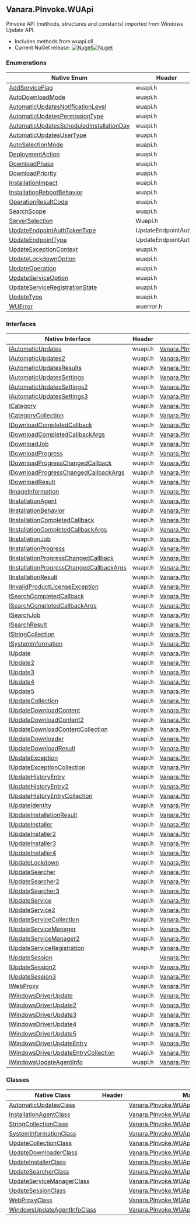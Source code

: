 ## Vanara.PInvoke.WUApi  
PInvoke API (methods, structures and constants) imported from Windows Update API.

- Includes methods from wuapi.dll  
- Current NuGet release: [![Nuget](https://img.shields.io/nuget/v/Vanara.PInvoke.WUApi?logo=nuget&style=flat-square)![Nuget](https://img.shields.io/nuget/dt/Vanara.PInvoke.WUApi?label=%20&style=flat-square)](https://www.nuget.org/packages/Vanara.PInvoke.WUApi)  
### Enumerations  
Native Enum | Header | Managed Enum  
--- | --- | ---  
[AddServiceFlag](https://www.google.com/search?num=5&q=AddServiceFlag+site%3Alearn.microsoft.com) | wuapi.h | [Vanara.PInvoke.WUApi.AddServiceFlag](https://github.com/dahall/Vanara/search?l=C%23&q=AddServiceFlag)  
[AutoDownloadMode](https://www.google.com/search?num=5&q=AutoDownloadMode+site%3Alearn.microsoft.com) | wuapi.h | [Vanara.PInvoke.WUApi.AutoDownloadMode](https://github.com/dahall/Vanara/search?l=C%23&q=AutoDownloadMode)  
[AutomaticUpdatesNotificationLevel](https://www.google.com/search?num=5&q=AutomaticUpdatesNotificationLevel+site%3Alearn.microsoft.com) | wuapi.h | [Vanara.PInvoke.WUApi.AutomaticUpdatesNotificationLevel](https://github.com/dahall/Vanara/search?l=C%23&q=AutomaticUpdatesNotificationLevel)  
[AutomaticUpdatesPermissionType](https://www.google.com/search?num=5&q=AutomaticUpdatesPermissionType+site%3Alearn.microsoft.com) | wuapi.h | [Vanara.PInvoke.WUApi.AutomaticUpdatesPermissionType](https://github.com/dahall/Vanara/search?l=C%23&q=AutomaticUpdatesPermissionType)  
[AutomaticUpdatesScheduledInstallationDay](https://www.google.com/search?num=5&q=AutomaticUpdatesScheduledInstallationDay+site%3Alearn.microsoft.com) | wuapi.h | [Vanara.PInvoke.WUApi.AutomaticUpdatesScheduledInstallationDay](https://github.com/dahall/Vanara/search?l=C%23&q=AutomaticUpdatesScheduledInstallationDay)  
[AutomaticUpdatesUserType](https://www.google.com/search?num=5&q=AutomaticUpdatesUserType+site%3Alearn.microsoft.com) | wuapi.h | [Vanara.PInvoke.WUApi.AutomaticUpdatesUserType](https://github.com/dahall/Vanara/search?l=C%23&q=AutomaticUpdatesUserType)  
[AutoSelectionMode](https://www.google.com/search?num=5&q=AutoSelectionMode+site%3Alearn.microsoft.com) | wuapi.h | [Vanara.PInvoke.WUApi.AutoSelectionMode](https://github.com/dahall/Vanara/search?l=C%23&q=AutoSelectionMode)  
[DeploymentAction](https://www.google.com/search?num=5&q=DeploymentAction+site%3Alearn.microsoft.com) | wuapi.h | [Vanara.PInvoke.WUApi.DeploymentAction](https://github.com/dahall/Vanara/search?l=C%23&q=DeploymentAction)  
[DownloadPhase](https://www.google.com/search?num=5&q=DownloadPhase+site%3Alearn.microsoft.com) | wuapi.h | [Vanara.PInvoke.WUApi.DownloadPhase](https://github.com/dahall/Vanara/search?l=C%23&q=DownloadPhase)  
[DownloadPriority](https://www.google.com/search?num=5&q=DownloadPriority+site%3Alearn.microsoft.com) | wuapi.h | [Vanara.PInvoke.WUApi.DownloadPriority](https://github.com/dahall/Vanara/search?l=C%23&q=DownloadPriority)  
[InstallationImpact](https://www.google.com/search?num=5&q=InstallationImpact+site%3Alearn.microsoft.com) | wuapi.h | [Vanara.PInvoke.WUApi.InstallationImpact](https://github.com/dahall/Vanara/search?l=C%23&q=InstallationImpact)  
[InstallationRebootBehavior](https://www.google.com/search?num=5&q=InstallationRebootBehavior+site%3Alearn.microsoft.com) | wuapi.h | [Vanara.PInvoke.WUApi.InstallationRebootBehavior](https://github.com/dahall/Vanara/search?l=C%23&q=InstallationRebootBehavior)  
[OperationResultCode](https://www.google.com/search?num=5&q=OperationResultCode+site%3Alearn.microsoft.com) | wuapi.h | [Vanara.PInvoke.WUApi.OperationResultCode](https://github.com/dahall/Vanara/search?l=C%23&q=OperationResultCode)  
[SearchScope](https://www.google.com/search?num=5&q=SearchScope+site%3Alearn.microsoft.com) | wuapi.h | [Vanara.PInvoke.WUApi.SearchScope](https://github.com/dahall/Vanara/search?l=C%23&q=SearchScope)  
[ServerSelection](https://www.google.com/search?num=5&q=ServerSelection+site%3Alearn.microsoft.com) | Wuapi.h | [Vanara.PInvoke.WUApi.ServerSelection](https://github.com/dahall/Vanara/search?l=C%23&q=ServerSelection)  
[UpdateEndpointAuthTokenType](https://www.google.com/search?num=5&q=UpdateEndpointAuthTokenType+site%3Alearn.microsoft.com) | UpdateEndpointAuth.h | [Vanara.PInvoke.WUApi.UpdateEndpointAuthTokenType](https://github.com/dahall/Vanara/search?l=C%23&q=UpdateEndpointAuthTokenType)  
[UpdateEndpointType](https://www.google.com/search?num=5&q=UpdateEndpointType+site%3Alearn.microsoft.com) | UpdateEndpointAuth.h | [Vanara.PInvoke.WUApi.UpdateEndpointType](https://github.com/dahall/Vanara/search?l=C%23&q=UpdateEndpointType)  
[UpdateExceptionContext](https://www.google.com/search?num=5&q=UpdateExceptionContext+site%3Alearn.microsoft.com) | wuapi.h | [Vanara.PInvoke.WUApi.UpdateExceptionContext](https://github.com/dahall/Vanara/search?l=C%23&q=UpdateExceptionContext)  
[UpdateLockdownOption](https://www.google.com/search?num=5&q=UpdateLockdownOption+site%3Alearn.microsoft.com) | wuapi.h | [Vanara.PInvoke.WUApi.UpdateLockdownOption](https://github.com/dahall/Vanara/search?l=C%23&q=UpdateLockdownOption)  
[UpdateOperation](https://www.google.com/search?num=5&q=UpdateOperation+site%3Alearn.microsoft.com) | wuapi.h | [Vanara.PInvoke.WUApi.UpdateOperation](https://github.com/dahall/Vanara/search?l=C%23&q=UpdateOperation)  
[UpdateServiceOption](https://www.google.com/search?num=5&q=UpdateServiceOption+site%3Alearn.microsoft.com) | wuapi.h | [Vanara.PInvoke.WUApi.UpdateServiceOption](https://github.com/dahall/Vanara/search?l=C%23&q=UpdateServiceOption)  
[UpdateServiceRegistrationState](https://www.google.com/search?num=5&q=UpdateServiceRegistrationState+site%3Alearn.microsoft.com) | wuapi.h | [Vanara.PInvoke.WUApi.UpdateServiceRegistrationState](https://github.com/dahall/Vanara/search?l=C%23&q=UpdateServiceRegistrationState)  
[UpdateType](https://www.google.com/search?num=5&q=UpdateType+site%3Alearn.microsoft.com) | wuapi.h | [Vanara.PInvoke.WUApi.UpdateType](https://github.com/dahall/Vanara/search?l=C%23&q=UpdateType)  
[WUError](https://www.google.com/search?num=5&q=WUError+site%3Alearn.microsoft.com) | wuerror.h | [Vanara.PInvoke.WUApi.WUError](https://github.com/dahall/Vanara/search?l=C%23&q=WUError)  
### Interfaces  
Native Interface | Header | Managed Interface  
--- | --- | ---  
[IAutomaticUpdates](https://www.google.com/search?num=5&q=IAutomaticUpdates+site%3Alearn.microsoft.com) | wuapi.h | [Vanara.PInvoke.WUApi.IAutomaticUpdates](https://github.com/dahall/Vanara/search?l=C%23&q=IAutomaticUpdates)  
[IAutomaticUpdates2](https://www.google.com/search?num=5&q=IAutomaticUpdates2+site%3Alearn.microsoft.com) | wuapi.h | [Vanara.PInvoke.WUApi.IAutomaticUpdates2](https://github.com/dahall/Vanara/search?l=C%23&q=IAutomaticUpdates2)  
[IAutomaticUpdatesResults](https://www.google.com/search?num=5&q=IAutomaticUpdatesResults+site%3Alearn.microsoft.com) | wuapi.h | [Vanara.PInvoke.WUApi.IAutomaticUpdatesResults](https://github.com/dahall/Vanara/search?l=C%23&q=IAutomaticUpdatesResults)  
[IAutomaticUpdatesSettings](https://www.google.com/search?num=5&q=IAutomaticUpdatesSettings+site%3Alearn.microsoft.com) | wuapi.h | [Vanara.PInvoke.WUApi.IAutomaticUpdatesSettings](https://github.com/dahall/Vanara/search?l=C%23&q=IAutomaticUpdatesSettings)  
[IAutomaticUpdatesSettings2](https://www.google.com/search?num=5&q=IAutomaticUpdatesSettings2+site%3Alearn.microsoft.com) | wuapi.h | [Vanara.PInvoke.WUApi.IAutomaticUpdatesSettings2](https://github.com/dahall/Vanara/search?l=C%23&q=IAutomaticUpdatesSettings2)  
[IAutomaticUpdatesSettings3](https://www.google.com/search?num=5&q=IAutomaticUpdatesSettings3+site%3Alearn.microsoft.com) | wuapi.h | [Vanara.PInvoke.WUApi.IAutomaticUpdatesSettings3](https://github.com/dahall/Vanara/search?l=C%23&q=IAutomaticUpdatesSettings3)  
[ICategory](https://www.google.com/search?num=5&q=ICategory+site%3Alearn.microsoft.com) | wuapi.h | [Vanara.PInvoke.WUApi.ICategory](https://github.com/dahall/Vanara/search?l=C%23&q=ICategory)  
[ICategoryCollection](https://www.google.com/search?num=5&q=ICategoryCollection+site%3Alearn.microsoft.com) | wuapi.h | [Vanara.PInvoke.WUApi.ICategoryCollection](https://github.com/dahall/Vanara/search?l=C%23&q=ICategoryCollection)  
[IDownloadCompletedCallback](https://www.google.com/search?num=5&q=IDownloadCompletedCallback+site%3Alearn.microsoft.com) | wuapi.h | [Vanara.PInvoke.WUApi.IDownloadCompletedCallback](https://github.com/dahall/Vanara/search?l=C%23&q=IDownloadCompletedCallback)  
[IDownloadCompletedCallbackArgs](https://www.google.com/search?num=5&q=IDownloadCompletedCallbackArgs+site%3Alearn.microsoft.com) | wuapi.h | [Vanara.PInvoke.WUApi.IDownloadCompletedCallbackArgs](https://github.com/dahall/Vanara/search?l=C%23&q=IDownloadCompletedCallbackArgs)  
[IDownloadJob](https://www.google.com/search?num=5&q=IDownloadJob+site%3Alearn.microsoft.com) | wuapi.h | [Vanara.PInvoke.WUApi.IDownloadJob](https://github.com/dahall/Vanara/search?l=C%23&q=IDownloadJob)  
[IDownloadProgress](https://www.google.com/search?num=5&q=IDownloadProgress+site%3Alearn.microsoft.com) | wuapi.h | [Vanara.PInvoke.WUApi.IDownloadProgress](https://github.com/dahall/Vanara/search?l=C%23&q=IDownloadProgress)  
[IDownloadProgressChangedCallback](https://www.google.com/search?num=5&q=IDownloadProgressChangedCallback+site%3Alearn.microsoft.com) | wuapi.h | [Vanara.PInvoke.WUApi.IDownloadProgressChangedCallback](https://github.com/dahall/Vanara/search?l=C%23&q=IDownloadProgressChangedCallback)  
[IDownloadProgressChangedCallbackArgs](https://www.google.com/search?num=5&q=IDownloadProgressChangedCallbackArgs+site%3Alearn.microsoft.com) | wuapi.h | [Vanara.PInvoke.WUApi.IDownloadProgressChangedCallbackArgs](https://github.com/dahall/Vanara/search?l=C%23&q=IDownloadProgressChangedCallbackArgs)  
[IDownloadResult](https://www.google.com/search?num=5&q=IDownloadResult+site%3Alearn.microsoft.com) | wuapi.h | [Vanara.PInvoke.WUApi.IDownloadResult](https://github.com/dahall/Vanara/search?l=C%23&q=IDownloadResult)  
[IImageInformation](https://www.google.com/search?num=5&q=IImageInformation+site%3Alearn.microsoft.com) | wuapi.h | [Vanara.PInvoke.WUApi.IImageInformation](https://github.com/dahall/Vanara/search?l=C%23&q=IImageInformation)  
[IInstallationAgent](https://www.google.com/search?num=5&q=IInstallationAgent+site%3Alearn.microsoft.com) | wuapi.h | [Vanara.PInvoke.WUApi.IInstallationAgent](https://github.com/dahall/Vanara/search?l=C%23&q=IInstallationAgent)  
[IInstallationBehavior](https://www.google.com/search?num=5&q=IInstallationBehavior+site%3Alearn.microsoft.com) | wuapi.h | [Vanara.PInvoke.WUApi.IInstallationBehavior](https://github.com/dahall/Vanara/search?l=C%23&q=IInstallationBehavior)  
[IInstallationCompletedCallback](https://www.google.com/search?num=5&q=IInstallationCompletedCallback+site%3Alearn.microsoft.com) | wuapi.h | [Vanara.PInvoke.WUApi.IInstallationCompletedCallback](https://github.com/dahall/Vanara/search?l=C%23&q=IInstallationCompletedCallback)  
[IInstallationCompletedCallbackArgs](https://www.google.com/search?num=5&q=IInstallationCompletedCallbackArgs+site%3Alearn.microsoft.com) | wuapi.h | [Vanara.PInvoke.WUApi.IInstallationCompletedCallbackArgs](https://github.com/dahall/Vanara/search?l=C%23&q=IInstallationCompletedCallbackArgs)  
[IInstallationJob](https://www.google.com/search?num=5&q=IInstallationJob+site%3Alearn.microsoft.com) | wuapi.h | [Vanara.PInvoke.WUApi.IInstallationJob](https://github.com/dahall/Vanara/search?l=C%23&q=IInstallationJob)  
[IInstallationProgress](https://www.google.com/search?num=5&q=IInstallationProgress+site%3Alearn.microsoft.com) | wuapi.h | [Vanara.PInvoke.WUApi.IInstallationProgress](https://github.com/dahall/Vanara/search?l=C%23&q=IInstallationProgress)  
[IInstallationProgressChangedCallback](https://www.google.com/search?num=5&q=IInstallationProgressChangedCallback+site%3Alearn.microsoft.com) | wuapi.h | [Vanara.PInvoke.WUApi.IInstallationProgressChangedCallback](https://github.com/dahall/Vanara/search?l=C%23&q=IInstallationProgressChangedCallback)  
[IInstallationProgressChangedCallbackArgs](https://www.google.com/search?num=5&q=IInstallationProgressChangedCallbackArgs+site%3Alearn.microsoft.com) | wuapi.h | [Vanara.PInvoke.WUApi.IInstallationProgressChangedCallbackArgs](https://github.com/dahall/Vanara/search?l=C%23&q=IInstallationProgressChangedCallbackArgs)  
[IInstallationResult](https://www.google.com/search?num=5&q=IInstallationResult+site%3Alearn.microsoft.com) | wuapi.h | [Vanara.PInvoke.WUApi.IInstallationResult](https://github.com/dahall/Vanara/search?l=C%23&q=IInstallationResult)  
[IInvalidProductLicenseException](https://www.google.com/search?num=5&q=IInvalidProductLicenseException+site%3Alearn.microsoft.com) | wuapi.h | [Vanara.PInvoke.WUApi.IInvalidProductLicenseException](https://github.com/dahall/Vanara/search?l=C%23&q=IInvalidProductLicenseException)  
[ISearchCompletedCallback](https://www.google.com/search?num=5&q=ISearchCompletedCallback+site%3Alearn.microsoft.com) | wuapi.h | [Vanara.PInvoke.WUApi.ISearchCompletedCallback](https://github.com/dahall/Vanara/search?l=C%23&q=ISearchCompletedCallback)  
[ISearchCompletedCallbackArgs](https://www.google.com/search?num=5&q=ISearchCompletedCallbackArgs+site%3Alearn.microsoft.com) | wuapi.h | [Vanara.PInvoke.WUApi.ISearchCompletedCallbackArgs](https://github.com/dahall/Vanara/search?l=C%23&q=ISearchCompletedCallbackArgs)  
[ISearchJob](https://www.google.com/search?num=5&q=ISearchJob+site%3Alearn.microsoft.com) | wuapi.h | [Vanara.PInvoke.WUApi.ISearchJob](https://github.com/dahall/Vanara/search?l=C%23&q=ISearchJob)  
[ISearchResult](https://www.google.com/search?num=5&q=ISearchResult+site%3Alearn.microsoft.com) | wuapi.h | [Vanara.PInvoke.WUApi.ISearchResult](https://github.com/dahall/Vanara/search?l=C%23&q=ISearchResult)  
[IStringCollection](https://www.google.com/search?num=5&q=IStringCollection+site%3Alearn.microsoft.com) | wuapi.h | [Vanara.PInvoke.WUApi.IStringCollection](https://github.com/dahall/Vanara/search?l=C%23&q=IStringCollection)  
[ISystemInformation](https://www.google.com/search?num=5&q=ISystemInformation+site%3Alearn.microsoft.com) | wuapi.h | [Vanara.PInvoke.WUApi.ISystemInformation](https://github.com/dahall/Vanara/search?l=C%23&q=ISystemInformation)  
[IUpdate](https://www.google.com/search?num=5&q=IUpdate+site%3Alearn.microsoft.com) | wuapi.h | [Vanara.PInvoke.WUApi.IUpdate](https://github.com/dahall/Vanara/search?l=C%23&q=IUpdate)  
[IUpdate2](https://www.google.com/search?num=5&q=IUpdate2+site%3Alearn.microsoft.com) | wuapi.h | [Vanara.PInvoke.WUApi.IUpdate2](https://github.com/dahall/Vanara/search?l=C%23&q=IUpdate2)  
[IUpdate3](https://www.google.com/search?num=5&q=IUpdate3+site%3Alearn.microsoft.com) | wuapi.h | [Vanara.PInvoke.WUApi.IUpdate3](https://github.com/dahall/Vanara/search?l=C%23&q=IUpdate3)  
[IUpdate4](https://www.google.com/search?num=5&q=IUpdate4+site%3Alearn.microsoft.com) | wuapi.h | [Vanara.PInvoke.WUApi.IUpdate4](https://github.com/dahall/Vanara/search?l=C%23&q=IUpdate4)  
[IUpdate5](https://www.google.com/search?num=5&q=IUpdate5+site%3Alearn.microsoft.com) | wuapi.h | [Vanara.PInvoke.WUApi.IUpdate5](https://github.com/dahall/Vanara/search?l=C%23&q=IUpdate5)  
[IUpdateCollection](https://www.google.com/search?num=5&q=IUpdateCollection+site%3Alearn.microsoft.com) | wuapi.h | [Vanara.PInvoke.WUApi.IUpdateCollection](https://github.com/dahall/Vanara/search?l=C%23&q=IUpdateCollection)  
[IUpdateDownloadContent](https://www.google.com/search?num=5&q=IUpdateDownloadContent+site%3Alearn.microsoft.com) | wuapi.h | [Vanara.PInvoke.WUApi.IUpdateDownloadContent](https://github.com/dahall/Vanara/search?l=C%23&q=IUpdateDownloadContent)  
[IUpdateDownloadContent2](https://www.google.com/search?num=5&q=IUpdateDownloadContent2+site%3Alearn.microsoft.com) | wuapi.h | [Vanara.PInvoke.WUApi.IUpdateDownloadContent2](https://github.com/dahall/Vanara/search?l=C%23&q=IUpdateDownloadContent2)  
[IUpdateDownloadContentCollection](https://www.google.com/search?num=5&q=IUpdateDownloadContentCollection+site%3Alearn.microsoft.com) | wuapi.h | [Vanara.PInvoke.WUApi.IUpdateDownloadContentCollection](https://github.com/dahall/Vanara/search?l=C%23&q=IUpdateDownloadContentCollection)  
[IUpdateDownloader](https://www.google.com/search?num=5&q=IUpdateDownloader+site%3Alearn.microsoft.com) | wuapi.h | [Vanara.PInvoke.WUApi.IUpdateDownloader](https://github.com/dahall/Vanara/search?l=C%23&q=IUpdateDownloader)  
[IUpdateDownloadResult](https://www.google.com/search?num=5&q=IUpdateDownloadResult+site%3Alearn.microsoft.com) | wuapi.h | [Vanara.PInvoke.WUApi.IUpdateDownloadResult](https://github.com/dahall/Vanara/search?l=C%23&q=IUpdateDownloadResult)  
[IUpdateException](https://www.google.com/search?num=5&q=IUpdateException+site%3Alearn.microsoft.com) | wuapi.h | [Vanara.PInvoke.WUApi.IUpdateException](https://github.com/dahall/Vanara/search?l=C%23&q=IUpdateException)  
[IUpdateExceptionCollection](https://www.google.com/search?num=5&q=IUpdateExceptionCollection+site%3Alearn.microsoft.com) | wuapi.h | [Vanara.PInvoke.WUApi.IUpdateExceptionCollection](https://github.com/dahall/Vanara/search?l=C%23&q=IUpdateExceptionCollection)  
[IUpdateHistoryEntry](https://www.google.com/search?num=5&q=IUpdateHistoryEntry+site%3Alearn.microsoft.com) | wuapi.h | [Vanara.PInvoke.WUApi.IUpdateHistoryEntry](https://github.com/dahall/Vanara/search?l=C%23&q=IUpdateHistoryEntry)  
[IUpdateHistoryEntry2](https://www.google.com/search?num=5&q=IUpdateHistoryEntry2+site%3Alearn.microsoft.com) | wuapi.h | [Vanara.PInvoke.WUApi.IUpdateHistoryEntry2](https://github.com/dahall/Vanara/search?l=C%23&q=IUpdateHistoryEntry2)  
[IUpdateHistoryEntryCollection](https://www.google.com/search?num=5&q=IUpdateHistoryEntryCollection+site%3Alearn.microsoft.com) | wuapi.h | [Vanara.PInvoke.WUApi.IUpdateHistoryEntryCollection](https://github.com/dahall/Vanara/search?l=C%23&q=IUpdateHistoryEntryCollection)  
[IUpdateIdentity](https://www.google.com/search?num=5&q=IUpdateIdentity+site%3Alearn.microsoft.com) | wuapi.h | [Vanara.PInvoke.WUApi.IUpdateIdentity](https://github.com/dahall/Vanara/search?l=C%23&q=IUpdateIdentity)  
[IUpdateInstallationResult](https://www.google.com/search?num=5&q=IUpdateInstallationResult+site%3Alearn.microsoft.com) | wuapi.h | [Vanara.PInvoke.WUApi.IUpdateInstallationResult](https://github.com/dahall/Vanara/search?l=C%23&q=IUpdateInstallationResult)  
[IUpdateInstaller](https://www.google.com/search?num=5&q=IUpdateInstaller+site%3Alearn.microsoft.com) | wuapi.h | [Vanara.PInvoke.WUApi.IUpdateInstaller](https://github.com/dahall/Vanara/search?l=C%23&q=IUpdateInstaller)  
[IUpdateInstaller2](https://www.google.com/search?num=5&q=IUpdateInstaller2+site%3Alearn.microsoft.com) | wuapi.h | [Vanara.PInvoke.WUApi.IUpdateInstaller2](https://github.com/dahall/Vanara/search?l=C%23&q=IUpdateInstaller2)  
[IUpdateInstaller3](https://www.google.com/search?num=5&q=IUpdateInstaller3+site%3Alearn.microsoft.com) | wuapi.h | [Vanara.PInvoke.WUApi.IUpdateInstaller3](https://github.com/dahall/Vanara/search?l=C%23&q=IUpdateInstaller3)  
[IUpdateInstaller4](https://www.google.com/search?num=5&q=IUpdateInstaller4+site%3Alearn.microsoft.com) | wuapi.h | [Vanara.PInvoke.WUApi.IUpdateInstaller4](https://github.com/dahall/Vanara/search?l=C%23&q=IUpdateInstaller4)  
[IUpdateLockdown](https://www.google.com/search?num=5&q=IUpdateLockdown+site%3Alearn.microsoft.com) | wuapi.h | [Vanara.PInvoke.WUApi.IUpdateLockdown](https://github.com/dahall/Vanara/search?l=C%23&q=IUpdateLockdown)  
[IUpdateSearcher](https://www.google.com/search?num=5&q=IUpdateSearcher+site%3Alearn.microsoft.com) | wuapi.h | [Vanara.PInvoke.WUApi.IUpdateSearcher](https://github.com/dahall/Vanara/search?l=C%23&q=IUpdateSearcher)  
[IUpdateSearcher2](https://www.google.com/search?num=5&q=IUpdateSearcher2+site%3Alearn.microsoft.com) | wuapi.h | [Vanara.PInvoke.WUApi.IUpdateSearcher2](https://github.com/dahall/Vanara/search?l=C%23&q=IUpdateSearcher2)  
[IUpdateSearcher3](https://www.google.com/search?num=5&q=IUpdateSearcher3+site%3Alearn.microsoft.com) | wuapi.h | [Vanara.PInvoke.WUApi.IUpdateSearcher3](https://github.com/dahall/Vanara/search?l=C%23&q=IUpdateSearcher3)  
[IUpdateService](https://www.google.com/search?num=5&q=IUpdateService+site%3Alearn.microsoft.com) | wuapi.h | [Vanara.PInvoke.WUApi.IUpdateService](https://github.com/dahall/Vanara/search?l=C%23&q=IUpdateService)  
[IUpdateService2](https://www.google.com/search?num=5&q=IUpdateService2+site%3Alearn.microsoft.com) | wuapi.h | [Vanara.PInvoke.WUApi.IUpdateService2](https://github.com/dahall/Vanara/search?l=C%23&q=IUpdateService2)  
[IUpdateServiceCollection](https://www.google.com/search?num=5&q=IUpdateServiceCollection+site%3Alearn.microsoft.com) | wuapi.h | [Vanara.PInvoke.WUApi.IUpdateServiceCollection](https://github.com/dahall/Vanara/search?l=C%23&q=IUpdateServiceCollection)  
[IUpdateServiceManager](https://www.google.com/search?num=5&q=IUpdateServiceManager+site%3Alearn.microsoft.com) | wuapi.h | [Vanara.PInvoke.WUApi.IUpdateServiceManager](https://github.com/dahall/Vanara/search?l=C%23&q=IUpdateServiceManager)  
[IUpdateServiceManager2](https://www.google.com/search?num=5&q=IUpdateServiceManager2+site%3Alearn.microsoft.com) | wuapi.h | [Vanara.PInvoke.WUApi.IUpdateServiceManager2](https://github.com/dahall/Vanara/search?l=C%23&q=IUpdateServiceManager2)  
[IUpdateServiceRegistration](https://www.google.com/search?num=5&q=IUpdateServiceRegistration+site%3Alearn.microsoft.com) | wuapi.h | [Vanara.PInvoke.WUApi.IUpdateServiceRegistration](https://github.com/dahall/Vanara/search?l=C%23&q=IUpdateServiceRegistration)  
[IUpdateSession](https://www.google.com/search?num=5&q=IUpdateSession+site%3Alearn.microsoft.com) |  | [Vanara.PInvoke.WUApi.IUpdateSession](https://github.com/dahall/Vanara/search?l=C%23&q=IUpdateSession)  
[IUpdateSession2](https://www.google.com/search?num=5&q=IUpdateSession2+site%3Alearn.microsoft.com) | wuapi.h | [Vanara.PInvoke.WUApi.IUpdateSession2](https://github.com/dahall/Vanara/search?l=C%23&q=IUpdateSession2)  
[IUpdateSession3](https://www.google.com/search?num=5&q=IUpdateSession3+site%3Alearn.microsoft.com) | wuapi.h | [Vanara.PInvoke.WUApi.IUpdateSession3](https://github.com/dahall/Vanara/search?l=C%23&q=IUpdateSession3)  
[IWebProxy](https://www.google.com/search?num=5&q=IWebProxy+site%3Alearn.microsoft.com) | wuapi.h | [Vanara.PInvoke.WUApi.IWebProxy](https://github.com/dahall/Vanara/search?l=C%23&q=IWebProxy)  
[IWindowsDriverUpdate](https://www.google.com/search?num=5&q=IWindowsDriverUpdate+site%3Alearn.microsoft.com) | wuapi.h | [Vanara.PInvoke.WUApi.IWindowsDriverUpdate](https://github.com/dahall/Vanara/search?l=C%23&q=IWindowsDriverUpdate)  
[IWindowsDriverUpdate2](https://www.google.com/search?num=5&q=IWindowsDriverUpdate2+site%3Alearn.microsoft.com) | wuapi.h | [Vanara.PInvoke.WUApi.IWindowsDriverUpdate2](https://github.com/dahall/Vanara/search?l=C%23&q=IWindowsDriverUpdate2)  
[IWindowsDriverUpdate3](https://www.google.com/search?num=5&q=IWindowsDriverUpdate3+site%3Alearn.microsoft.com) | wuapi.h | [Vanara.PInvoke.WUApi.IWindowsDriverUpdate3](https://github.com/dahall/Vanara/search?l=C%23&q=IWindowsDriverUpdate3)  
[IWindowsDriverUpdate4](https://www.google.com/search?num=5&q=IWindowsDriverUpdate4+site%3Alearn.microsoft.com) | wuapi.h | [Vanara.PInvoke.WUApi.IWindowsDriverUpdate4](https://github.com/dahall/Vanara/search?l=C%23&q=IWindowsDriverUpdate4)  
[IWindowsDriverUpdate5](https://www.google.com/search?num=5&q=IWindowsDriverUpdate5+site%3Alearn.microsoft.com) | wuapi.h | [Vanara.PInvoke.WUApi.IWindowsDriverUpdate5](https://github.com/dahall/Vanara/search?l=C%23&q=IWindowsDriverUpdate5)  
[IWindowsDriverUpdateEntry](https://www.google.com/search?num=5&q=IWindowsDriverUpdateEntry+site%3Alearn.microsoft.com) | wuapi.h | [Vanara.PInvoke.WUApi.IWindowsDriverUpdateEntry](https://github.com/dahall/Vanara/search?l=C%23&q=IWindowsDriverUpdateEntry)  
[IWindowsDriverUpdateEntryCollection](https://www.google.com/search?num=5&q=IWindowsDriverUpdateEntryCollection+site%3Alearn.microsoft.com) | wuapi.h | [Vanara.PInvoke.WUApi.IWindowsDriverUpdateEntryCollection](https://github.com/dahall/Vanara/search?l=C%23&q=IWindowsDriverUpdateEntryCollection)  
[IWindowsUpdateAgentInfo](https://www.google.com/search?num=5&q=IWindowsUpdateAgentInfo+site%3Alearn.microsoft.com) | wuapi.h | [Vanara.PInvoke.WUApi.IWindowsUpdateAgentInfo](https://github.com/dahall/Vanara/search?l=C%23&q=IWindowsUpdateAgentInfo)  
### Classes  
Native Class | Header | Managed Class  
--- | --- | ---  
[AutomaticUpdatesClass](https://www.google.com/search?num=5&q=AutomaticUpdatesClass+site%3Alearn.microsoft.com) |  | [Vanara.PInvoke.WUApi.AutomaticUpdatesClass](https://github.com/dahall/Vanara/search?l=C%23&q=AutomaticUpdatesClass)  
[InstallationAgentClass](https://www.google.com/search?num=5&q=InstallationAgentClass+site%3Alearn.microsoft.com) |  | [Vanara.PInvoke.WUApi.InstallationAgentClass](https://github.com/dahall/Vanara/search?l=C%23&q=InstallationAgentClass)  
[StringCollectionClass](https://www.google.com/search?num=5&q=StringCollectionClass+site%3Alearn.microsoft.com) |  | [Vanara.PInvoke.WUApi.StringCollectionClass](https://github.com/dahall/Vanara/search?l=C%23&q=StringCollectionClass)  
[SystemInformationClass](https://www.google.com/search?num=5&q=SystemInformationClass+site%3Alearn.microsoft.com) |  | [Vanara.PInvoke.WUApi.SystemInformationClass](https://github.com/dahall/Vanara/search?l=C%23&q=SystemInformationClass)  
[UpdateCollectionClass](https://www.google.com/search?num=5&q=UpdateCollectionClass+site%3Alearn.microsoft.com) |  | [Vanara.PInvoke.WUApi.UpdateCollectionClass](https://github.com/dahall/Vanara/search?l=C%23&q=UpdateCollectionClass)  
[UpdateDownloaderClass](https://www.google.com/search?num=5&q=UpdateDownloaderClass+site%3Alearn.microsoft.com) |  | [Vanara.PInvoke.WUApi.UpdateDownloaderClass](https://github.com/dahall/Vanara/search?l=C%23&q=UpdateDownloaderClass)  
[UpdateInstallerClass](https://www.google.com/search?num=5&q=UpdateInstallerClass+site%3Alearn.microsoft.com) |  | [Vanara.PInvoke.WUApi.UpdateInstallerClass](https://github.com/dahall/Vanara/search?l=C%23&q=UpdateInstallerClass)  
[UpdateSearcherClass](https://www.google.com/search?num=5&q=UpdateSearcherClass+site%3Alearn.microsoft.com) |  | [Vanara.PInvoke.WUApi.UpdateSearcherClass](https://github.com/dahall/Vanara/search?l=C%23&q=UpdateSearcherClass)  
[UpdateServiceManagerClass](https://www.google.com/search?num=5&q=UpdateServiceManagerClass+site%3Alearn.microsoft.com) |  | [Vanara.PInvoke.WUApi.UpdateServiceManagerClass](https://github.com/dahall/Vanara/search?l=C%23&q=UpdateServiceManagerClass)  
[UpdateSessionClass](https://www.google.com/search?num=5&q=UpdateSessionClass+site%3Alearn.microsoft.com) |  | [Vanara.PInvoke.WUApi.UpdateSessionClass](https://github.com/dahall/Vanara/search?l=C%23&q=UpdateSessionClass)  
[WebProxyClass](https://www.google.com/search?num=5&q=WebProxyClass+site%3Alearn.microsoft.com) |  | [Vanara.PInvoke.WUApi.WebProxyClass](https://github.com/dahall/Vanara/search?l=C%23&q=WebProxyClass)  
[WindowsUpdateAgentInfoClass](https://www.google.com/search?num=5&q=WindowsUpdateAgentInfoClass+site%3Alearn.microsoft.com) |  | [Vanara.PInvoke.WUApi.WindowsUpdateAgentInfoClass](https://github.com/dahall/Vanara/search?l=C%23&q=WindowsUpdateAgentInfoClass)  
